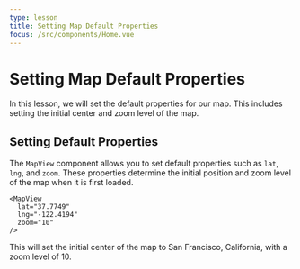 ```yaml
---
type: lesson
title: Setting Map Default Properties
focus: /src/components/Home.vue
---
```


# Setting Map Default Properties

In this lesson, we will set the default properties for our map. This includes setting the initial center and zoom level of the map.

## Setting Default Properties

The `MapView` component allows you to set default properties such as `lat`, `lng`, and `zoom`. These properties determine the initial position and zoom level of the map when it is first loaded.

```vue
<MapView
  lat="37.7749"
  lng="-122.4194"
  zoom="10"
/>
```

This will set the initial center of the map to San Francisco, California, with a zoom level of 10.